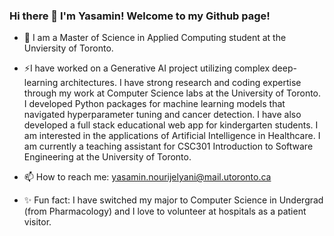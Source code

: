 ### Hi there 👋 I'm Yasamin! Welcome to my Github page!

- 🌱 I am a Master of Science in Applied Computing student at the Unviersity of Toronto. 

- ⚡I have worked on a Generative AI project utilizing complex deep-learning architectures. I have strong research and coding expertise through my work at Computer Science labs at the University of Toronto. I developed Python packages for machine learning models that navigated hyperparameter tuning and cancer detection. I have also developed a full stack educational web app for kindergarten students. I am interested in the applications of Artificial Intelligence in Healthcare. I am currently a teaching assistant for CSC301 Introduction to Software Engineering at the University of Toronto. 
- 📫 How to reach me: yasamin.nourijelyani@mail.utoronto.ca
- ✨ Fun fact: I have switched my major to Computer Science in Undergrad (from Pharmacology) and I love to volunteer at hospitals as a patient visitor. 

